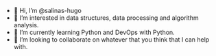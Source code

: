 - 👋 Hi, I’m @salinas-hugo
- 👀 I’m interested in data structures, data processing and algorithm analysis.
- 🌱 I’m currently learning Python and DevOps with Python.
- 💞️ I’m looking to collaborate on whatever that you think that I can help with.

<!---
salinas-hugo/salinas-hugo is a ✨ special ✨ repository because its `README.md` (this file) appears on your GitHub profile.
You can click the Preview link to take a look at your changes.
--->
